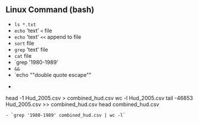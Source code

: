 ## Linux Command (bash)
- `ls *.txt`
- `echo` 'text' `<` file
- `echo` 'text' `<<` append to file
- `sort` file
- `grep` 'text' file
- `cat` file
- `grep '1980-1989' 
- `&&`
- `echo "\"double quote escape\""
- ```
head -1 Hud_2005.csv > combined_hud.csv
wc -l Hud_2005.csv
tail -46853 Hud_2005.csv >> combined_hud.csv
head combined_hud.csv
```
- `grep '1980-1989' combined_hud.csv | wc -l`
